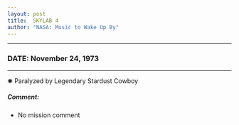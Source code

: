 ```yaml
---
layout: post
title:  SKYLAB 4
author: "NASA: Music to Wake Up By"
---
```


----
### DATE: November 24, 1973
----
✺ Paralyzed by Legendary Stardust Cowboy

##### Comment:
* No mission comment
